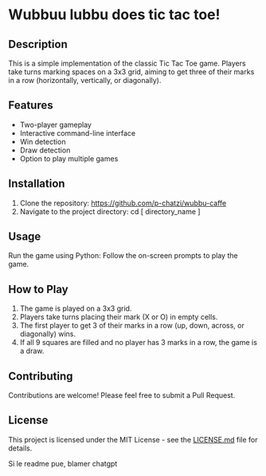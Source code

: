 # Wubbuu lubbu does tic tac toe!

## Description

This is a simple implementation of the classic Tic Tac Toe game. Players take turns marking spaces on a 3x3 grid, aiming to get three of their marks in a row (horizontally, vertically, or diagonally).

## Features

- Two-player gameplay
- Interactive command-line interface
- Win detection
- Draw detection
- Option to play multiple games

## Installation

1. Clone the repository:
   https://github.com/p-chatzi/wubbu-caffe
2. Navigate to the project directory:
   cd [ directory_name ]

## Usage

Run the game using Python:
Follow the on-screen prompts to play the game.

## How to Play

1. The game is played on a 3x3 grid.
2. Players take turns placing their mark (X or O) in empty cells.
3. The first player to get 3 of their marks in a row (up, down, across, or diagonally) wins.
4. If all 9 squares are filled and no player has 3 marks in a row, the game is a draw.

## Contributing

Contributions are welcome! Please feel free to submit a Pull Request.

## License

This project is licensed under the MIT License - see the [LICENSE.md](LICENSE.md) file for details.

Si le readme pue, blamer chatgpt
